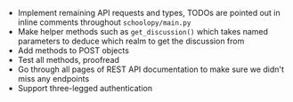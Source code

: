 * Implement remaining API requests and types, TODOs are pointed out in inline comments throughout `schoolopy/main.py`
* Make helper methods such as `get_discussion()` which takes named parameters to deduce which realm to get the discussion from
* Add methods to POST objects
* Test all methods, proofread
* Go through all pages of REST API documentation to make sure we didn't miss any endpoints
* Support three-legged authentication
